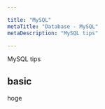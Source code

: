 ```yaml
---

title: "MySQL"
metaTitle: "Database - MySQL"
metaDescription: "MySQL tips"

---
```


MySQL tips

## basic

hoge
